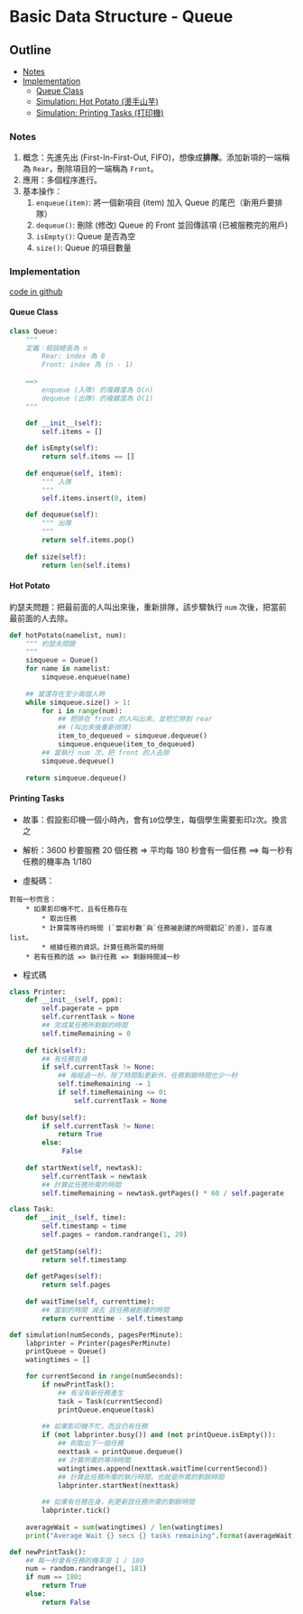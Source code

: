 # Basic Data Structure - Queue

## Outline

* [Notes](#notes)
* [Implementation](#implementation)
    * [Queue Class](#queue-class)
    * [Simulation: Hot Potato (燙手山芋)](#hot-potato)
    * [Simulation: Printing Tasks (打印機)](#printing-tasks)

### Notes

1. 概念：先進先出 (First-In-First-Out, FIFO)，想像成**排隊**。添加新項的一端稱為 `Rear`，刪除項目的一端稱為 `Front`。
1. 應用：多個程序進行。
1. 基本操作：
    1. `enqueue(item)`: 將一個新項目 (item) 加入 Queue 的尾巴（新用戶要排隊）
    1. `dequeue()`: 刪除 (修改) Queue 的 Front 並回傳該項 (已被服務完的用戶)
    1. `isEmpty()`: Queue 是否為空
    1. `size()`: Queue 的項目數量
    

### Implementation

[code in github](https://github.com/kstseng/dsa-ml-tool-note/blob/master/DSA/ProblemSolvingWithAlgorithmsAndDataStructures/CODE/BasicDataStructure)

#### Queue Class

```python
class Queue:
    """ 
    定義：假設總長為 n
        Rear: index 為 0
        Front: index 為 (n - 1)
    
    ==> 
        enqueue (入隊) 的複雜度為 O(n)
        dequeue (出隊) 的複雜度為 O(1)
    """
    
    def __init__(self):
        self.items = []

    def isEmpty(self):
        return self.items == []
        
    def enqueue(self, item):
        """ 入隊
        """
        self.items.insert(0, item)

    def dequeue(self):
        """ 出隊
        """
        return self.items.pop()
    
    def size(self):
        return len(self.items) 

```

#### Hot Potato

約瑟夫問題：把最前面的人叫出來後，重新排隊，該步驟執行 `num` 次後，把當前最前面的人去除。

```python
def hotPotato(namelist, num):
    """ 約瑟夫問題
    """
    simqueue = Queue()
    for name in namelist:
        simqueue.enqueue(name)
    
    ## 當還存在至少兩個人時
    while simqueue.size() > 1:
        for i in range(num):
            ## 把排在 front 的人叫出來，並把它排到 rear
            ## (叫出來後重新排隊)
            item_to_dequeued = simqueue.dequeue()
            simqueue.enqueue(item_to_dequeued)
        ## 當執行 num 次，把 front 的人去除
        simqueue.dequeue()
    
    return simqueue.dequeue()
```

#### Printing Tasks

* 故事：假設影印機一個小時內，會有`10`位學生，每個學生需要影印`2`次。換言之

* 解析：3600 秒要服務 20 個任務 => 平均每 180 秒會有一個任務 ==> 每一秒有任務的機率為 1/180

* 虛擬碼：

```
對每一秒而言：
    * 如果影印機不忙，且有任務存在
        * 取出任務
        * 計算需等待的時間 (`當前秒數`與`任務被創建的時間戳記`的差)，並存進 list。
        * 根據任務的資訊，計算任務所需的時間
    * 若有任務的話 => 執行任務 => 剩餘時間減一秒
```

* 程式碼

```python
class Printer:
    def __init__(self, ppm):
        self.pagerate = ppm
        self.currentTask = None
        ## 完成某任務所剩餘的時間
        self.timeRemaining = 0
    
    def tick(self):
        ## 有任務在身
        if self.currentTask != None:
            ## 每經過一秒，除了時間點更新外，任務剩餘時間也少一秒
            self.timeRemaining -= 1
            if self.timeRemaining <= 0:
                self.currentTask = None
    
    def busy(self):
        if self.currentTask != None:
            return True
        else:
             False
    
    def startNext(self, newtask):
        self.currentTask = newtask
        ## 計算此任務所需的時間
        self.timeRemaining = newtask.getPages() * 60 / self.pagerate

class Task:
    def __init__(self, time):
        self.timestamp = time
        self.pages = random.randrange(1, 20)
    
    def getStamp(self):
        return self.timestamp
    
    def getPages(self):
        return self.pages
    
    def waitTime(self, currenttime):
        ## 當前的時間 減去 該任務被創建的時間
        return currenttime - self.timestamp

def simulation(numSeconds, pagesPerMinute):
    labprinter = Printer(pagesPerMinute)
    printQueue = Queue()
    watingtimes = []

    for currentSecond in range(numSeconds):
        if newPrintTask():
            ## 有沒有新任務產生
            task = Task(currentSecond)
            printQueue.enqueue(task)
        
        ## 如果影印機不忙，而且仍有任務
        if (not labprinter.busy()) and (not printQueue.isEmpty()):
            ## 則取出下一個任務
            nexttask = printQueue.dequeue()
            ## 計算所需的等待時間
            watingtimes.append(nexttask.waitTime(currentSecond))
            ## 計算此任務所需的執行時間，也就是所需的剩餘時間
            labprinter.startNext(nexttask)
        
        ## 如果有任務在身，則更新該任務所需的剩餘時間
        labprinter.tick()
    
    averageWait = sum(watingtimes) / len(watingtimes)
    print("Average Wait {} secs {} tasks remaining".format(averageWait, printQueue.size()))

def newPrintTask():
    ## 每一秒會有任務的機率是 1 / 180
    num = random.randrange(1, 181)
    if num == 180:
        return True
    else:
        return False
```
